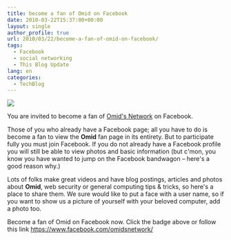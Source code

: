 ```yaml
---
title: become a fan of Omid on Facebook
date: 2010-03-22T15:37:00+00:00
layout: single
author_profile: true
url: 2010/03/22/become-a-fan-of-omid-on-facebook/
tags:
  - Facebook
  - social networking
  - This Blog Update
lang: en
categories: 
  - TechBlog
---
```

[![](http://3.bp.blogspot.com/_vaUVXcmC3OI/S6eHnDRVXxI/AAAAAAAABV4/7PvoSIKC2A0/s1600/facebook%20badge.png)](https://www.facebook.com/omidsnetwork/)

You are invited to become a fan of [Omid's Network](https://www.facebook.com/omidsnetwork/) on Facebook.

Those of you who already have a Facebook page; all you have to do is become a fan to view the **Omid** fan page in its entirety. But to participate fully you must join Facebook. If you do not already have a Facebook profile you will still be able to view photos and basic information (but c'mon, you know you have wanted to jump on the Facebook bandwagon – here's a good reason why.)

Lots of folks make great videos and have blog postings, articles and photos about **Omid**, web security or general computing tips & tricks, so here's a place to share them. We sure would like to put a face with a user name, so if you want to show us a picture of yourself with your beloved computer, add a photo too.

Become a fan of Omid on Facebook now. Click the badge above or follow this link <https://www.facebook.com/omidsnetwork/>